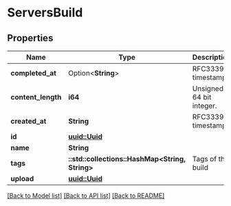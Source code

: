 # ServersBuild

## Properties

Name | Type | Description | Notes
------------ | ------------- | ------------- | -------------
**completed_at** | Option<**String**> | RFC3339 timestamp | [optional]
**content_length** | **i64** | Unsigned 64 bit integer. | 
**created_at** | **String** | RFC3339 timestamp | 
**id** | [**uuid::Uuid**](uuid::Uuid.md) |  | 
**name** | **String** |  | 
**tags** | **::std::collections::HashMap<String, String>** | Tags of this build | 
**upload** | [**uuid::Uuid**](uuid::Uuid.md) |  | 

[[Back to Model list]](../README.md#documentation-for-models) [[Back to API list]](../README.md#documentation-for-api-endpoints) [[Back to README]](../README.md)



